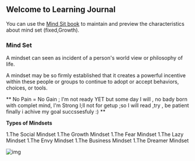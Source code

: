 ## Welcome to Learning Journal

You can use the [Mind Sit book](https://mindsetonline.com/thebook/buythebook/index.html) to maintain and preview the characteristics about mind set (fixed,Growth).

### Mind Set

A mindset can  seen as incident of a person's world view or philosophy of life.

A mindset may be so firmly established that it creates a powerful incentive within these people or groups to continue to adopt or accept  behaviors, choices, or tools.
 
** No Pain = No Gain ; I'm not ready YET but some day I will , no bady born with complet mind, I'm Strong I;ll not for getup ;so I will read ,try , be patient finally i achive my goal succssesfuly  :) **
 
 **Types of Mindsets**
 
 
 1.The Social Mindset
 1.The Growth Mindset
 1.The Fear Mindset
 1.The Lazy Mindset
 1.The Envy Mindset
 1.The Business Mindset
 1.The Dreamer Mindset
 


![img](https://images.app.goo.gl/CPwFky37Y9RgJuww5)



